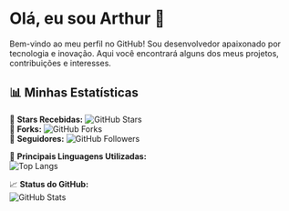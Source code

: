 # Olá, eu sou Arthur 👋  

Bem-vindo ao meu perfil no GitHub! Sou desenvolvedor apaixonado por tecnologia e inovação. Aqui você encontrará alguns dos meus projetos, contribuições e interesses.  

## 📊 Minhas Estatísticas  

🌟 **Stars Recebidas:** ![GitHub Stars](https://img.shields.io/github/stars/thuzada?color=yellow&logo=github)  
🍴 **Forks:** ![GitHub Forks](https://img.shields.io/github/followers/thuzada?color=green&logo=github)  
👥 **Seguidores:** ![GitHub Followers](https://img.shields.io/github/followers/thuzada?style=social)  

📌 **Principais Linguagens Utilizadas:**  
![Top Langs](https://github-readme-stats.vercel.app/api/top-langs/?username=thuzada&layout=compact&theme=radical)  

📈 **Status do GitHub:**  
![GitHub Stats](https://github-readme-stats.vercel.app/api?username=thuzada&show_icons=true&theme=radical)  
